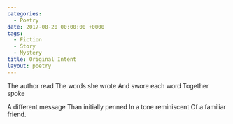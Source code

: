 ```yaml
---
categories:
  - Poetry
date: 2017-08-20 00:00:00 +0000
tags:
  - Fiction
  - Story
  - Mystery
title: Original Intent
layout: poetry
---
```


The author read
The words she wrote
And swore each word
Together spoke

A different message
Than initially penned
In a tone reminiscent
Of a familiar friend.
